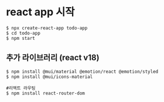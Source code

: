 # react app 시작
```
$ npx create-react-app todo-app
$ cd todo-app
$ npm start
```

## 추가 라이브러리 (react v18)
```
$ npm install @mui/material @emotion/react @emotion/styled
$ npm install @mui/icons-material

#리액트 라우팅
$ npm install react-router-dom